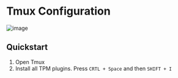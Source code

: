 # Tmux Configuration
![image](https://github.com/Noah4ever/tmux/assets/66632359/557f7ad7-d8bf-401a-a01a-dba3a9525481)

## Quickstart
1. Open Tmux
2. Install all TPM plugins. Press `CRTL + Space` and then `SHIFT + I`


